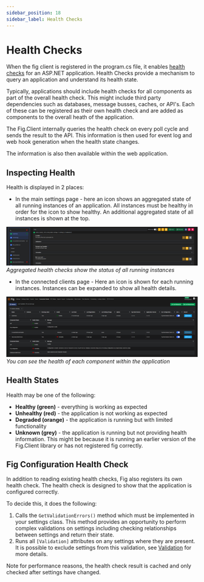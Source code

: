 ```yaml
---
sidebar_position: 18
sidebar_label: Health Checks
---
```


# Health Checks

When the fig client is registered in the program.cs file, it enables [health checks](https://learn.microsoft.com/en-us/aspnet/core/host-and-deploy/health-checks?view=aspnetcore-9.0) for an ASP.NET application. Health Checks provide a mechanism to query an application and understand its health state.

Typically, applications should include health checks for all components as part of the overall health check. This might include third party dependencies such as databases, message busses, caches, or API's. Each of these can be registered as their own health check and are added as components to the overall heath of the application.

The Fig.Client internally queries the health check on every poll cycle and sends the result to the API. This information is then used for event log and web hook generation when the health state changes.

The information is also then available within the web application.

## Inspecting Health

Health is displayed in 2 places:

- In the main settings page - here an icon shows an aggregated state of all running instances of an application. All instances must be healthy in order for the icon to show healthy. An additional aggregated state of all instances is shown at the top.

![Health Checks](../../static/img/health-checks-settings.png)  
*Aggregated health checks show the status of all running instances*

- In the connected clients page - Here an icon is shown for each running instances. Instances can be expanded to show all health details.

![alt text](../../static/img/health-checks-client.png)  
*You can see the health of each component within the application*

## Health States

Health may be one of the following:

- **Healthy (green)** - everything is working as expected
- **Unhealthy (red)** - the application is not working as expected
- **Degraded (orange)** - the application is running but with limited functionality
- **Unknown (grey)** - the application is running but not providing health information. This might be because it is running an earlier version of the Fig.Client library or has not registered fig correctly.

## Fig Configuration Health Check

In addition to reading existing health checks, Fig also registers its own health check. The health check is designed to show that the application is configured correctly.

To decide this, it does the following:

1. Calls the `GetValidationErrors()` method which must be implemented in your settings class. This method provides an opportunity to perform complex validations on settings including checking relationships between settings and return their state.
2. Runs all `[Validation]` attributes on any settings where they are present. It is possible to exclude settings from this validation, see [Validation](./settings-management/20-validation.md) for more details.

Note for performance reasons, the health check result is cached and only checked after settings have changed.
